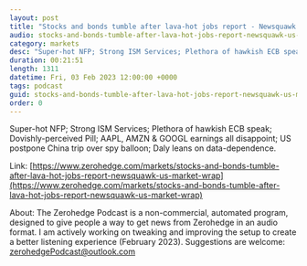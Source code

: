 ```yaml
---
layout: post
title: "Stocks and bonds tumble after lava-hot jobs report - Newsquawk US Market Wrap"
audio: stocks-and-bonds-tumble-after-lava-hot-jobs-report-newsquawk-us-market-wrap-2
category: markets
desc: "Super-hot NFP; Strong ISM Services; Plethora of hawkish ECB speak; Dovishly-perceived Pill; AAPL, AMZN &amp; GOOGL earnings all disappoint; US postpone China trip over spy balloon; Daly leans on data-dependence."
duration: 00:21:51
length: 1311
datetime: Fri, 03 Feb 2023 12:00:00 +0000
tags: podcast
guid: stocks-and-bonds-tumble-after-lava-hot-jobs-report-newsquawk-us-market-wrap-0
order: 0
---
```

Super-hot NFP; Strong ISM Services; Plethora of hawkish ECB speak; Dovishly-perceived Pill; AAPL, AMZN &amp; GOOGL earnings all disappoint; US postpone China trip over spy balloon; Daly leans on data-dependence.

Link: [https://www.zerohedge.com/markets/stocks-and-bonds-tumble-after-lava-hot-jobs-report-newsquawk-us-market-wrap](https://www.zerohedge.com/markets/stocks-and-bonds-tumble-after-lava-hot-jobs-report-newsquawk-us-market-wrap)

About: The Zerohedge Podcast is a non-commercial, automated program, designed to give people a way to get news from Zerohedge in an audio format.  I am actively working on tweaking and improving the setup to create a better listening experience (February 2023).  Suggestions are welcome: [zerohedgePodcast@outlook.com](mailto:zerohedgePodcast@outlook.com)